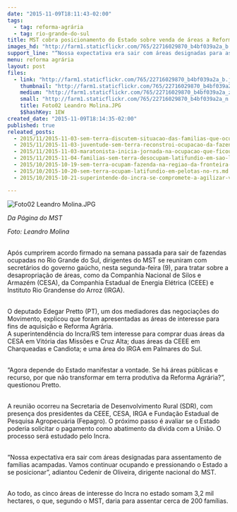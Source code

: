 ```yaml
---
date: "2015-11-09T18:11:43-02:00"
tags:
  - tag: reforma-agrária
  - tag: rio-grande-do-sul
title: MST cobra posicionamento do Estado sobre venda de áreas a Reforma Agrária no RS
images_hd: "http://farm1.staticflickr.com/765/22716029870_b4bf039a2a_b.jpg"
support_line: "“Nossa expectativa era sair com áreas designadas para assentamento de famílias acampadas. Vamos continuar ocupando e pressionando o Estado a se posicionar”, adiantou Cedenir de Oliveira, dirigente nacional do MST."
menu: reforma agrária
layout: post
files:
  - link: "http://farm1.staticflickr.com/765/22716029870_b4bf039a2a_b.jpg"
    thumbnail: "http://farm1.staticflickr.com/765/22716029870_b4bf039a2a_t.jpg"
    medium: "http://farm1.staticflickr.com/765/22716029870_b4bf039a2a_z.jpg"
    small: "http://farm1.staticflickr.com/765/22716029870_b4bf039a2a_n.jpg"
    title: Foto02 Leandro Molina.JPG
    $$hashKey: 1EW
created_date: "2015-11-09T18:14:35-02:00"
published: true
releated_posts:
  - 2015/11/2015-11-03-sem-terra-discutem-situacao-das-familias-que-ocupam-fazenda-em-sao-lourenco-do-sul.md
  - 2015/11/2015-11-03-juventude-sem-terra-reconstroi-ocupacao-da-fazenda-annoni.md
  - 2015/11/2015-11-03-maratonista-inicia-jornada-na-ocupacao-que-ficou-conhecida-como-o-embriao-do-mst.md
  - 2015/11/2015-11-04-familias-sem-terra-desocupam-latifundio-em-sao-lourenco-do-sul.md
  - 2015/10/2015-10-19-sem-terra-ocupam-fazenda-na-regiao-da-fronteira-no-rio-grande-do-su.md
  - 2015/10/2015-10-20-sem-terra-ocupam-latifundio-em-pelotas-no-rs.md
  - 2015/10/2015-10-21-superintende-do-incra-se-compromete-a-agilizar-vistoria-de-fazendas-ofertadas-no-rs.md

---
```

<p><img alt="Foto02 Leandro Molina.JPG" src="http://farm1.staticflickr.com/765/22716029870_b4bf039a2a_b.jpg" /></p>

<p><em>Da P&aacute;gina do MST</em></p>

<p><em>Foto: Leandro Molina</em></p>

<p><br />
Ap&oacute;s cumprirem acordo firmado na semana passada para sair de fazendas ocupadas no Rio Grande do Sul, dirigentes do MST se reuniram com secret&aacute;rios do governo ga&uacute;cho, nesta segunda-feira (9), para tratar sobre a desapropria&ccedil;&atilde;o de &aacute;reas, como da Companhia Nacional de Silos e Armaz&eacute;m (CESA), da Companhia Estadual de Energia El&eacute;trica (CEEE) e Instituto Rio Grandense do Arroz (IRGA).&nbsp;</p>

<p><br />
O deputado Edegar Pretto (PT), um dos mediadores das negocia&ccedil;&otilde;es do Movimento, explicou que foram apresentadas as &aacute;reas de interesse para fins de aquisi&ccedil;&atilde;o e Reforma Agr&aacute;ria.&nbsp;<br />
A superintend&ecirc;ncia do Incra/RS tem interesse para comprar duas &aacute;reas da CESA em Vit&oacute;ria das Miss&otilde;es e Cruz Alta; duas &aacute;reas da CEEE em Charqueadas e Candiota; e uma &aacute;rea do IRGA em Palmares do Sul.</p>

<p><br />
&ldquo;Agora depende do Estado manifestar a vontade. Se h&aacute; &aacute;reas p&uacute;blicas e recurso, por que n&atilde;o transformar em terra produtiva da Reforma Agr&aacute;ria?&rdquo;, questionou Pretto.</p>

<p><br />
A reuni&atilde;o ocorreu na Secretaria de Desenvolvimento Rural (SDR), com presen&ccedil;a dos presidentes da CEEE, CESA, IRGA e Funda&ccedil;&atilde;o Estadual de Pesquisa Agropecu&aacute;ria (Fepagro). O pr&oacute;ximo passo &eacute; avaliar se o Estado poderia solicitar o pagamento como abatimento da d&iacute;vida com a Uni&atilde;o. O processo ser&aacute; estudado pelo Incra.</p>

<p><br />
&ldquo;Nossa expectativa era sair com &aacute;reas designadas para assentamento de fam&iacute;lias acampadas. Vamos continuar ocupando e pressionando o Estado a se posicionar&rdquo;, adiantou Cedenir de Oliveira, dirigente nacional do MST.</p>

<p><br />
Ao todo, as cinco &aacute;reas de interesse do Incra no estado somam 3,2 mil hectares, o que, segundo o MST, daria para assentar cerca de 200 fam&iacute;lias.</p>
